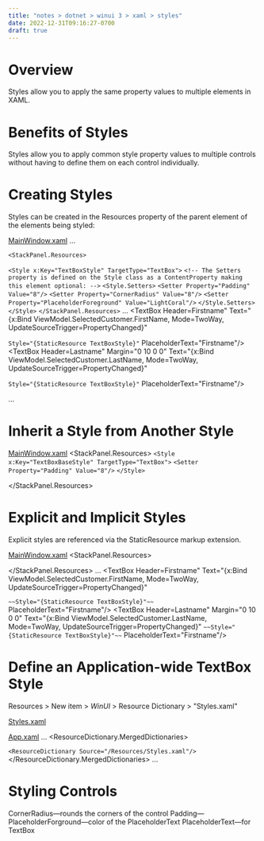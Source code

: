 ```yaml
---
title: "notes > dotnet > winui 3 > xaml > styles"
date: 2022-12-31T09:16:27-0700
draft: true
---
```

# Overview
Styles allow you to apply the same property values to multiple elements in XAML.

# Benefits of Styles
Styles allow you to apply common style property values to multiple controls without having to define them on each control individually.

# Creating Styles
Styles can be created in the Resources property of the parent element of the elements being styled:

<u>MainWindow.xaml</u>
…
<!-- Customer detail --->
<StackPanel Grid.Row="1" Grid.Column="1" Margin="10"
Visibility="{x:Bind ViewModel.IsCustomerSelected, Mode=OneWay}">
`<StackPanel.Resources>`
<!-- The TextBox TargetType defines this style as a style for TextBox elements -->
`<Style x:Key="TextBoxStyle" TargetType="TextBox">`
`<!-- The Setters property is defined on the Style class as a ContentProperty making this element optional: -->`
`<Style.Setters>`
`<Setter Property="Padding" Value="8"/>`
`<Setter Property="CornerRadius" Value="8"/>`
`<Setter Property="PlaceholderForeground" Value="LightCoral"/>`
`</Style.Setters>`
`</Style>`
`</StackPanel.Resources>`
…
<TextBox Header=Firstname" Text="{x:Bind ViewModel.SelectedCustomer.FirstName, Mode=TwoWay, UpdateSourceTrigger=PropertyChanged}"
<!-- The Style defined above can be used here: --->
`Style="{StaticResource TextBoxStyle}"`
PlaceholderText="Firstname"/>
<TextBox Header=Lastname" Margin="0 10 0 0"
Text="{x:Bind ViewModel.SelectedCustomer.LastName, Mode=TwoWay, UpdateSourceTrigger=PropertyChanged}"
<!-- The Style defined above can be used here: --->
`Style="{StaticResource TextBoxStyle}"`
PlaceholderText="Firstname"/>

…
# Inherit a Style from Another Style
<u>MainWindow.xaml</u>
<StackPanel.Resources>
`<Style x:Key="TextBoxBaseStyle" TargetType="TextBox">`
`<Setter Property="Padding" Value="8"/>`
`</Style>`
<Style x:Key="TextBoxStyle" TargetType="TextBox" `BasedOn="{StaticResource} TextBoxBaseStyle}"`>
<Style.Setters>
`~~<Setter Property="Padding" Value="8"/>~~`
<Setter Property="CornerRadius" Value="8"/>
<Setter Property="PlaceholderForeground" Value="LightCoral"/>
</Style.Setters>
</Style>
</StackPanel.Resources>
# 
# Explicit and Implicit Styles
Explicit styles are referenced via the StaticResource markup extension.

<u>MainWindow.xaml</u>
<StackPanel.Resources>
<Style x:Key="TextBoxBaseStyle" TargetType="TextBox">
<Setter Property="Padding" Value="8"/>
</Style>
<!-- Implicit styles are created by omitting the x:Key attribute. The Style is added to the StackPanel.Resources under key
"TextBox": -->
<Style `~~x:Key="TextBoxStyle"~~` TargetType="TextBox" BasedOn="{StaticResource} TextBoxBaseStyle}">
<Style.Setters>
<Setter Property="CornerRadius" Value="8"/>
<Setter Property="PlaceholderForeground" Value="LightCoral"/>
</Style.Setters>
</Style>
</StackPanel.Resources>
…
<TextBox Header=Firstname" Text="{x:Bind ViewModel.SelectedCustomer.FirstName, Mode=TwoWay, UpdateSourceTrigger=PropertyChanged}"
<!-- You can then remove the Style properties from the TextBox's: -->
`~~Style="{StaticResource TextBoxStyle}"~~`
PlaceholderText="Firstname"/>
<TextBox Header=Lastname" Margin="0 10 0 0"
Text="{x:Bind ViewModel.SelectedCustomer.LastName, Mode=TwoWay, UpdateSourceTrigger=PropertyChanged}"
`~~Style="{StaticResource TextBoxStyle}"~~`
PlaceholderText="Firstname"/>

# Define an Application-wide TextBox Style
Resources > New item > *WinUI* > Resource Dictionary > "Styles.xaml"

<u>Styles.xaml</u>
<ResourceDictionary>
<Style x:Key="TextBoxBaseStyle" TargetType="TextBox">
<Setter Property="Padding" Value="8"/>
</Style>
<Style TargetType="TextBox" BasedOn="{StaticResource} TextBoxBaseStyle}">
<Style.Setters>
<Setter Property="CornerRadius" Value="8"/>
<Setter Property="PlaceholderForeground"
<!-- You can reference resources from other ResourceDictionary's that are part of the MergedDictionaries.
This HeaderBackgroundBrush is from Brushes.xaml: -->
Value=`"{StaticResource HeaderBackgroundBrush}"`/>
</Style.Setters>
</Style>
</ResourceDictionary>

<u>App.xaml</u>
…
<ResourceDictionary.MergedDictionaries>
<XamlControlResources xmlns="using:Microsoft.UI.Xaml.Controls" />
<ResourceDictionary Source="/Resources/Brushes.xaml"/>
<!-- Add the newly-created Styles.xaml to the MergedDictionaries: -->
`<ResourceDictionary Source="/Resources/Styles.xaml"/>`
</ResourceDictionary.MergedDictionaries>
…

# Styling Controls
CornerRadius—rounds the corners of the control
Padding—
PlaceholderForground—color of the PlaceholderText
PlaceholderText—for TextBox